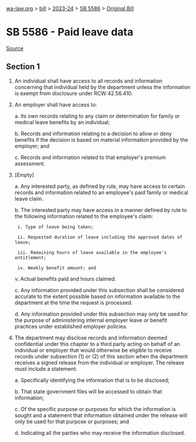 [wa-law.org](/) > [bill](/bill/) > [2023-24](/bill/2023-24/) > [SB 5586](/bill/2023-24/sb/5586/) > [Original Bill](/bill/2023-24/sb/5586/1/)

# SB 5586 - Paid leave data

[Source](http://lawfilesext.leg.wa.gov/biennium/2023-24/Pdf/Bills/Senate%20Bills/5586.pdf)

## Section 1
1. An individual shall have access to all records and information concerning that individual held by the department unless the information is exempt from disclosure under RCW 42.56.410.

2. An employer shall have access to:

    a. Its own records relating to any claim or determination for family or medical leave benefits by an individual;

    b. Records and information relating to a decision to allow or deny benefits if the decision is based on material information provided by the employer; and

    c. Records and information related to that employer's premium assessment.

3. [Empty]

    a. Any interested party, as defined by rule, may have access to certain records and information related to an employee's paid family or medical leave claim.

    b. The interested party may have access in a manner defined by rule to the following information related to the employee's claim:

        i. Type of leave being taken;

        ii. Requested duration of leave including the approved dates of leave;

        iii. Remaining hours of leave available in the employee's entitlement;

        iv. Weekly benefit amount; and

    v. Actual benefits paid and hours claimed.

    c. Any information provided under this subsection shall be considered accurate to the extent possible based on information available to the department at the time the request is processed.

    d. Any information provided under this subsection may only be used for the purpose of administering internal employer leave or benefit practices under established employer policies.

4. The department may disclose records and information deemed confidential under this chapter to a third party acting on behalf of an individual or employer that would otherwise be eligible to receive records under subsection (1) or (2) of this section when the department receives a signed release from the individual or employer. The release must include a statement:

    a. Specifically identifying the information that is to be disclosed;

    b. That state government files will be accessed to obtain that information;

    c. Of the specific purpose or purposes for which the information is sought and a statement that information obtained under the release will only be used for that purpose or purposes; and

    d. Indicating all the parties who may receive the information disclosed.
